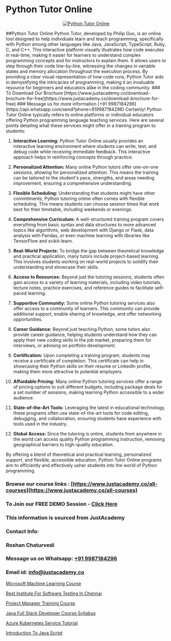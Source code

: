 # Python Tutor Online

<p align="center">
  <a href="https://justacademy.co/course-detail/python-training">
    <img src="https://justacademy.co/storage2/course_image/1709713400_course_image.webp" alt="Python Tutor Online">
  </a>
</p>
##Python Tutor Online
Python Tutor, developed by Philip Guo, is an online tool designed to help individuals learn and teach programming, specifically with Python among other languages like Java, JavaScript, TypeScript, Ruby, C, and C++. This interactive platform visually illustrates how code executes in real-time, making it easier for learners to understand complex programming concepts and for instructors to explain them. It allows users to step through their code line-by-line, witnessing the changes in variable states and memory allocation throughout the execution process. By providing a clear visual representation of how code runs, Python Tutor aids in demystifying the intricacies of programming, making it an invaluable resource for beginners and educators alike in the coding community.
### To Download Our Brochure [https://www.justacademy.co/download-brochure-for-free](https://www.justacademy.co/download-brochure-for-free)
### Message us for more information [+91 9987184296](https://api.whatsapp.com/send?phone=919987184296)
Certainly! Python Tutor Online typically refers to online platforms or individual educators offering Python programming language teaching services. Here are several points detailing what these services might offer in a training program to students:

1) **Interactive Learning:** Python Tutor Online usually provides an interactive learning environment where students can write, test, and debug code while receiving immediate feedback. This interactive approach helps in reinforcing concepts through practice.

2) **Personalized Attention:** Many online Python tutors offer one-on-one sessions, allowing for personalized attention. This means the training can be tailored to the student's pace, strengths, and areas needing improvement, ensuring a comprehensive understanding.

3) **Flexible Scheduling:** Understanding that students might have other commitments, Python tutoring online often comes with flexible scheduling. This means students can choose session times that work best for their timetable, including weekends or evenings.

4) **Comprehensive Curriculum:** A well-structured training program covers everything from basic syntax and data structures to more advanced topics like algorithms, web development with Django or Flask, data analysis with Pandas, or even machine learning with libraries like TensorFlow and scikit-learn.

5) **Real-World Projects:** To bridge the gap between theoretical knowledge and practical application, many tutors include project-based learning. This involves students working on real-world projects to solidify their understanding and showcase their skills.

6) **Access to Resources:** Beyond just the tutoring sessions, students often gain access to a variety of learning materials, including video tutorials, lecture notes, practice exercises, and reference guides to facilitate self-paced learning.

7) **Supportive Community:** Some online Python tutoring services also offer access to a community of learners. This community can provide additional support, enable sharing of knowledge, and offer networking opportunities.

8) **Career Guidance:** Beyond just teaching Python, some tutors also provide career guidance, helping students understand how they can apply their new coding skills in the job market, preparing them for interviews, or advising on portfolio development.

9) **Certification:** Upon completing a training program, students may receive a certificate of completion. This certificate can help in showcasing their Python skills on their resume or LinkedIn profile, making them more attractive to potential employers.

10) **Affordable Pricing:** Many online Python tutoring services offer a range of pricing options to suit different budgets, including package deals for a set number of sessions, making learning Python accessible to a wider audience.

11) **State-of-the-Art Tools:** Leveraging the latest in educational technology, these programs often use state-of-the-art tools for code editing, debugging, and collaboration, ensuring students have experience with tools used in the industry.

12) **Global Access:** Since the tutoring is online, students from anywhere in the world can access quality Python programming instruction, removing geographical barriers to high-quality education.

By offering a blend of theoretical and practical learning, personalized support, and flexible, accessible education, Python Tutor Online programs aim to efficiently and effectively usher students into the world of Python programming.

### Browse our course links : [https://www.justacademy.co/all-courses](https://www.justacademy.co/all-courses) 
### To Join our FREE DEMO Session - [Click Here](https://www.justacademy.co/register-for-course-demo)


### This information is sourced from JustAcademy
### Contact Info:
### Roshan Chaturvedi
### Message us on Whatsapp: [+91 9987184296](https://api.whatsapp.com/send?phone=919987184296)
### Email id: [info@justacademy.co](mailto:info@justacademy.co)
                
[Microsoft Machine Learning Course](https://www.linkedin.com/pulse/microsoft-machine-learning-course-justacademy-manchester-xi2uf?trackingId=r0LoQHFGiv2yQ2HYjDHM1Q%3D%3D&lipi=urn%3Ali%3Apage%3Ad_flagship3_company_admin%3BRPj7cFFBTbicPRo%2F8FQZQw%3D%3D)

[Best Institute For Software Testing In Chennai](https://www.linkedin.com/pulse/best-institute-software-testing-chennai-justacademy-coimbatore-2ilje?trackingId=1xZh8l0jjedS9rRNk%2FrjiQ%3D%3D&lipi=urn%3Ali%3Apage%3Ad_flagship3_company_admin%3BQ21fTVlsQ6eRatiOukp9mA%3D%3D)

[Project Manager Training Course](https://medium.com/@akanshapatil/project-manager-training-course-0eaa05134e16)

[Java Full Stack Developer Course Syllabus](https://medium.com/@prempja40/java-full-stack-developer-course-syllabus-5fd44aa9c7d6)

[Azure Kubernetes Service Tutorial](https://justacademyin.github.io/justacademy/azure-kubernetes-service-tutorial)

[Introduction To Java Script](https://justacademyin.github.io/justacademy/introduction-to-java-script)

